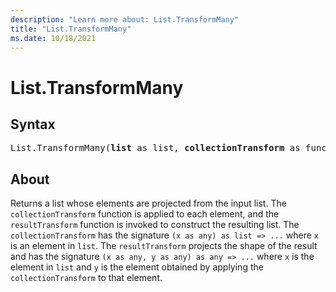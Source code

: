 ```yaml
---
description: "Learn more about: List.TransformMany"
title: "List.TransformMany"
ms.date: 10/18/2021
---
```

# List.TransformMany

## Syntax

<pre>
List.TransformMany(<b>list</b> as list, <b>collectionTransform</b> as function, <b>resultTransform</b> as function) as list
</pre>
  
## About  

Returns a list whose elements are projected from the input list. The `collectionTransform` function is applied to each element, and the `resultTransform` function is invoked to construct the resulting list. The `collectionTransform` has the signature `(x as any) as list => ...` where `x` is an element in `list`. The `resultTransform` projects the shape of the result and has the signature `(x as any, y as any) as any => ...` where `x` is the element in `list` and `y` is the element obtained by applying the `collectionTransform` to that element.
